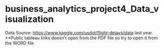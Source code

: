# business_analytics_project4_Data_visualization
Data Source: https://www.kaggle.com/usdot/flight-delays/data
last year.
**Public tableau links doesn't open from the PDF file so try to open it from the WORD file

